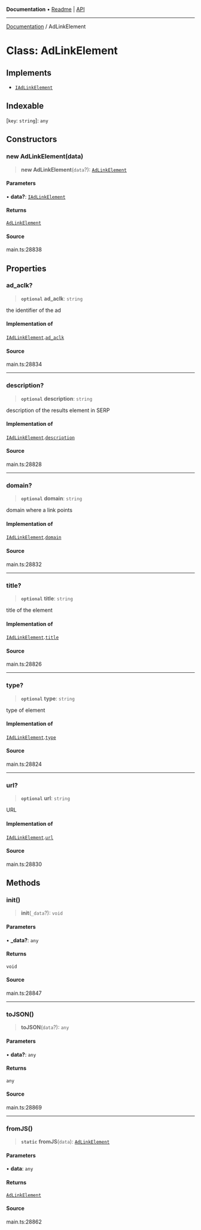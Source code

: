 **Documentation** • [Readme](../README.md) \| [API](../globals.md)

***

[Documentation](../README.md) / AdLinkElement

# Class: AdLinkElement

## Implements

- [`IAdLinkElement`](../interfaces/IAdLinkElement.md)

## Indexable

 \[`key`: `string`\]: `any`

## Constructors

### new AdLinkElement(data)

> **new AdLinkElement**(`data`?): [`AdLinkElement`](AdLinkElement.md)

#### Parameters

• **data?**: [`IAdLinkElement`](../interfaces/IAdLinkElement.md)

#### Returns

[`AdLinkElement`](AdLinkElement.md)

#### Source

main.ts:28838

## Properties

### ad\_aclk?

> **`optional`** **ad\_aclk**: `string`

the identifier of the ad

#### Implementation of

[`IAdLinkElement`](../interfaces/IAdLinkElement.md).[`ad_aclk`](../interfaces/IAdLinkElement.md#ad_aclk)

#### Source

main.ts:28834

***

### description?

> **`optional`** **description**: `string`

description of the results element in SERP

#### Implementation of

[`IAdLinkElement`](../interfaces/IAdLinkElement.md).[`description`](../interfaces/IAdLinkElement.md#description)

#### Source

main.ts:28828

***

### domain?

> **`optional`** **domain**: `string`

domain where a link points

#### Implementation of

[`IAdLinkElement`](../interfaces/IAdLinkElement.md).[`domain`](../interfaces/IAdLinkElement.md#domain)

#### Source

main.ts:28832

***

### title?

> **`optional`** **title**: `string`

title of the element

#### Implementation of

[`IAdLinkElement`](../interfaces/IAdLinkElement.md).[`title`](../interfaces/IAdLinkElement.md#title)

#### Source

main.ts:28826

***

### type?

> **`optional`** **type**: `string`

type of element

#### Implementation of

[`IAdLinkElement`](../interfaces/IAdLinkElement.md).[`type`](../interfaces/IAdLinkElement.md#type)

#### Source

main.ts:28824

***

### url?

> **`optional`** **url**: `string`

URL

#### Implementation of

[`IAdLinkElement`](../interfaces/IAdLinkElement.md).[`url`](../interfaces/IAdLinkElement.md#url)

#### Source

main.ts:28830

## Methods

### init()

> **init**(`_data`?): `void`

#### Parameters

• **\_data?**: `any`

#### Returns

`void`

#### Source

main.ts:28847

***

### toJSON()

> **toJSON**(`data`?): `any`

#### Parameters

• **data?**: `any`

#### Returns

`any`

#### Source

main.ts:28869

***

### fromJS()

> **`static`** **fromJS**(`data`): [`AdLinkElement`](AdLinkElement.md)

#### Parameters

• **data**: `any`

#### Returns

[`AdLinkElement`](AdLinkElement.md)

#### Source

main.ts:28862
